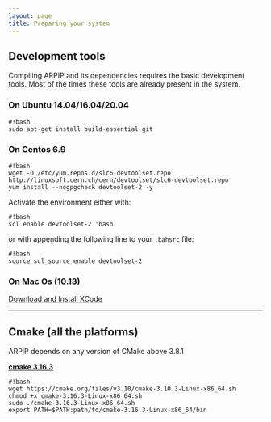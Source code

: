 ```yaml
---
layout: page
title: Preparing your system
---
```


## Development tools

Compiling ARPIP and its dependencies requires the basic development tools. Most of the times these tools are already present in the system.


### On Ubuntu 14.04/16.04/20.04

```
#!bash
sudo apt-get install build-essential git

```

### On Centos 6.9

```
#!bash
wget -O /etc/yum.repos.d/slc6-devtoolset.repo http://linuxsoft.cern.ch/cern/devtoolset/slc6-devtoolset.repo
yum install --nogpgcheck devtoolset-2 -y

```

Activate the environment either with:

```
#!bash
scl enable devtoolset-2 'bash'

```

or with appending the following line to your `.bahsrc` file:


```
#!bash
source scl_source enable devtoolset-2
```


### On Mac Os (10.13)

[Download and Install XCode](https://developer.apple.com/xcode/)


---

## Cmake (all the platforms)

ARPIP depends on any version of CMake above 3.8.1


[**cmake 3.16.3**](http://cmake.org/)

```
#!bash
wget https://cmake.org/files/v3.10/cmake-3.10.3-Linux-x86_64.sh
chmod +x cmake-3.16.3-Linux-x86_64.sh
sudo ./cmake-3.16.3-Linux-x86_64.sh
export PATH=$PATH:path/to/cmake-3.16.3-Linux-x86_64/bin
```

